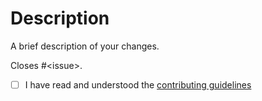 # Description

A brief description of your changes.

Closes #&lt;issue&gt;.

- [ ] I have read and understood the [contributing guidelines](/kerl/kerl/blob/master/CONTRIBUTING.md)
